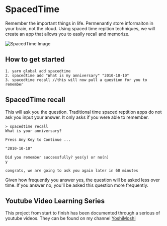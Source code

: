 # SpacedTime
Remember the important things in life. Permenantly store informaiton in your brain, not the cloud. Using spaced time repition techniques, we will create an app that allows you to easily recall and memorize. 

![SpacedTime Image](https://github.com/uptownhr/spacedtime/master/static/spacedtime-terminal.gif)

## How to get started

```
1. yarn global add spacedtime
2. spacedtime add "What is my anniversary" "2010-10-10"
3. spacedtime recall //this will now pull a question for you to remember
```

## SpacedTime recall
This will ask you the question. Traditional time spaced reptition apps do not ask you input your answer. It only asks if you were able to remember. 

```
> spacedtime recall
What is your anniversary?

Press Any Key to Continue ...

"2010-10-10"

Did you remember successfully? yes(y) or no(n)
y

congrats, we are going to ask you again later in 60 minutes
```

Given how frequently you answer yes, the question will be asked less over time. If you answer no, you'll be asked this question more frequently.


## Youtube Video Learning Series
This project from start to finish has been documented through a serious of youtube videos. They can be found on my channel [YoshiMoshi](https://www.youtube.com/channel/UCH1m4a3Kud_lx3eRlaZts5Q?view_as=subscriber)